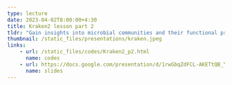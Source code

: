 ```yaml
---
type: lecture
date: 2023-04-02T8:00:00+4:30
title: Kraken2 lesson part 2
tldr: "Gain insights into microbial communities and their functional profiles through taxonomic classification, abundance estimation, and functional interpretation."
thumbnail: /static_files/presentations/kraken.jpeg
links: 
    - url: /static_files/codes/Kraken2_p2.html
      name: codes
    - url: https://docs.google.com/presentation/d/1rwGbqZdFCL-AKETtQB_YkciCZeGW8k12ck_FqnNPyrA/edit?usp=share_link
      name: slides
---
```

